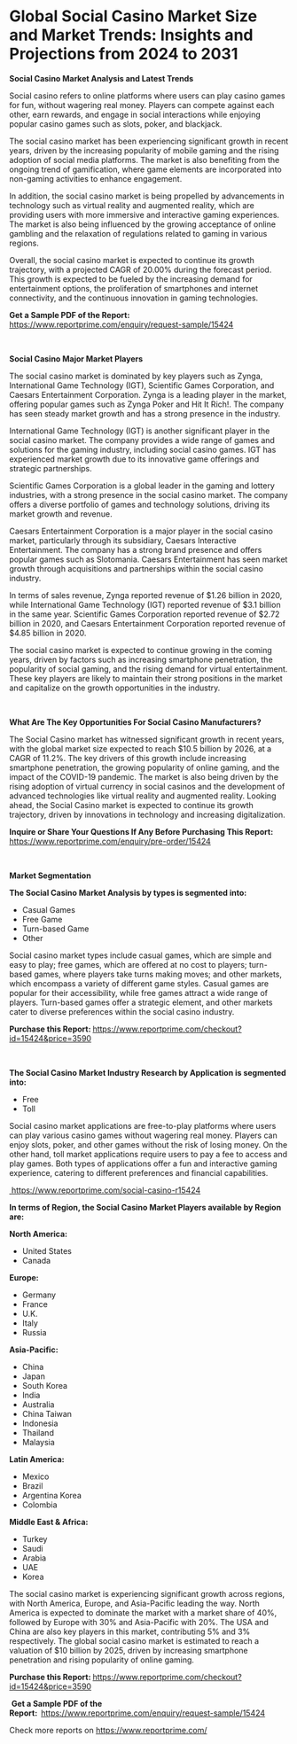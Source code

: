 <p><h1>Global Social Casino Market Size and Market Trends: Insights and Projections from 2024 to 2031</h1></p><p><strong>Social Casino Market Analysis and Latest Trends</strong></p>
<p><p>Social casino refers to online platforms where users can play casino games for fun, without wagering real money. Players can compete against each other, earn rewards, and engage in social interactions while enjoying popular casino games such as slots, poker, and blackjack.</p><p>The social casino market has been experiencing significant growth in recent years, driven by the increasing popularity of mobile gaming and the rising adoption of social media platforms. The market is also benefiting from the ongoing trend of gamification, where game elements are incorporated into non-gaming activities to enhance engagement.</p><p>In addition, the social casino market is being propelled by advancements in technology such as virtual reality and augmented reality, which are providing users with more immersive and interactive gaming experiences. The market is also being influenced by the growing acceptance of online gambling and the relaxation of regulations related to gaming in various regions.</p><p>Overall, the social casino market is expected to continue its growth trajectory, with a projected CAGR of 20.00% during the forecast period. This growth is expected to be fueled by the increasing demand for entertainment options, the proliferation of smartphones and internet connectivity, and the continuous innovation in gaming technologies.</p></p>
<p><strong>Get a Sample PDF of the Report:&nbsp;</strong> <a href="https://www.reportprime.com/enquiry/request-sample/15424">https://www.reportprime.com/enquiry/request-sample/15424</a></p>
<p>&nbsp;</p>
<p><strong>Social Casino Major Market Players</strong></p>
<p><p>The social casino market is dominated by key players such as Zynga, International Game Technology (IGT), Scientific Games Corporation, and Caesars Entertainment Corporation. Zynga is a leading player in the market, offering popular games such as Zynga Poker and Hit It Rich!. The company has seen steady market growth and has a strong presence in the industry.</p><p>International Game Technology (IGT) is another significant player in the social casino market. The company provides a wide range of games and solutions for the gaming industry, including social casino games. IGT has experienced market growth due to its innovative game offerings and strategic partnerships.</p><p>Scientific Games Corporation is a global leader in the gaming and lottery industries, with a strong presence in the social casino market. The company offers a diverse portfolio of games and technology solutions, driving its market growth and revenue. </p><p>Caesars Entertainment Corporation is a major player in the social casino market, particularly through its subsidiary, Caesars Interactive Entertainment. The company has a strong brand presence and offers popular games such as Slotomania. Caesars Entertainment has seen market growth through acquisitions and partnerships within the social casino industry.</p><p>In terms of sales revenue, Zynga reported revenue of $1.26 billion in 2020, while International Game Technology (IGT) reported revenue of $3.1 billion in the same year. Scientific Games Corporation reported revenue of $2.72 billion in 2020, and Caesars Entertainment Corporation reported revenue of $4.85 billion in 2020.</p><p>The social casino market is expected to continue growing in the coming years, driven by factors such as increasing smartphone penetration, the popularity of social gaming, and the rising demand for virtual entertainment. These key players are likely to maintain their strong positions in the market and capitalize on the growth opportunities in the industry.</p></p>
<p>&nbsp;</p>
<p><strong>What Are The Key Opportunities For Social Casino Manufacturers?</strong></p>
<p><p>The Social Casino market has witnessed significant growth in recent years, with the global market size expected to reach $10.5 billion by 2026, at a CAGR of 11.2%. The key drivers of this growth include increasing smartphone penetration, the growing popularity of online gaming, and the impact of the COVID-19 pandemic. The market is also being driven by the rising adoption of virtual currency in social casinos and the development of advanced technologies like virtual reality and augmented reality. Looking ahead, the Social Casino market is expected to continue its growth trajectory, driven by innovations in technology and increasing digitalization.</p></p>
<p><strong>Inquire or Share Your Questions If Any Before Purchasing This Report:</strong> <a href="https://www.reportprime.com/enquiry/pre-order/15424">https://www.reportprime.com/enquiry/pre-order/15424</a></p>
<p>&nbsp;</p>
<p><strong>Market Segmentation</strong></p>
<p><strong>The Social Casino Market Analysis by types is segmented into:</strong></p>
<p><ul><li>Casual Games</li><li>Free Game</li><li>Turn-based Game</li><li>Other</li></ul></p>
<p><p>Social casino market types include casual games, which are simple and easy to play; free games, which are offered at no cost to players; turn-based games, where players take turns making moves; and other markets, which encompass a variety of different game styles. Casual games are popular for their accessibility, while free games attract a wide range of players. Turn-based games offer a strategic element, and other markets cater to diverse preferences within the social casino industry.</p></p>
<p><strong>Purchase this Report:&nbsp;</strong><a href="https://www.reportprime.com/checkout?id=15424&price=3590">https://www.reportprime.com/checkout?id=15424&price=3590</a></p>
<p>&nbsp;</p>
<p><strong>The Social Casino Market Industry Research by Application is segmented into:</strong></p>
<p><ul><li>Free</li><li>Toll</li></ul></p>
<p><p>Social casino market applications are free-to-play platforms where users can play various casino games without wagering real money. Players can enjoy slots, poker, and other games without the risk of losing money. On the other hand, toll market applications require users to pay a fee to access and play games. Both types of applications offer a fun and interactive gaming experience, catering to different preferences and financial capabilities.</p></p>
<p><a href="https://www.reportprime.com/social-casino-r15424">&nbsp;https://www.reportprime.com/social-casino-r15424</a></p>
<p><strong>In terms of Region, the Social Casino Market Players available by Region are:</strong></p>
<p>
    <p> <strong> North America: </strong>
        <ul>
            <li>United States</li>
            <li>Canada</li>
        </ul>
        </p> 
    <p> <strong> Europe: </strong>
        <ul>
            <li>Germany</li>
            <li>France</li>
            <li>U.K.</li>
            <li>Italy</li>
            <li>Russia</li>
        </ul>
        </p> 
    <p> <strong> Asia-Pacific: </strong>
        <ul>
            <li>China</li>
            <li>Japan</li>
            <li>South Korea</li>
            <li>India</li>
            <li>Australia</li>
            <li>China Taiwan</li>
            <li>Indonesia</li>
            <li>Thailand</li>
            <li>Malaysia</li>
        </ul>
        </p> 
    <p> <strong> Latin America: </strong>
        <ul>
            <li>Mexico</li>
            <li>Brazil</li>
            <li>Argentina Korea</li>
            <li>Colombia</li>
        </ul>
        </p> 
    <p> <strong> Middle East & Africa: </strong>
        <ul>
            <li>Turkey</li>
            <li>Saudi</li>
            <li>Arabia</li>
            <li>UAE</li>
            <li>Korea</li>
        </ul>
    </p>
    </p>
<p><p>The social casino market is experiencing significant growth across regions, with North America, Europe, and Asia-Pacific leading the way. North America is expected to dominate the market with a market share of 40%, followed by Europe with 30% and Asia-Pacific with 20%. The USA and China are also key players in this market, contributing 5% and 3% respectively. The global social casino market is estimated to reach a valuation of $10 billion by 2025, driven by increasing smartphone penetration and rising popularity of online gaming.</p></p>
<p><strong>Purchase this Report: </strong><a href="https://www.reportprime.com/checkout?id=15424&price=3590">https://www.reportprime.com/checkout?id=15424&price=3590</a></p>
<p>&nbsp;<strong>Get a Sample PDF of the Report:&nbsp;&nbsp;</strong><a href="https://www.reportprime.com/enquiry/request-sample/15424">https://www.reportprime.com/enquiry/request-sample/15424</a></p>
<p><strong></strong></p>
<p>Check more reports on <a href="https://www.reportprime.com/">https://www.reportprime.com/</a></p>